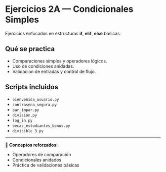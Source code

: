 # Ejercicios 2A — Condicionales Simples

Ejercicios enfocados en estructuras **if**, **elif**, **else** básicas.

## Qué se practica

- Comparaciones simples y operadores lógicos.
- Uso de condiciones anidadas.
- Validación de entradas y control de flujo.

## Scripts incluidos

- `bienvenida_usuario.py`
- `contrasena_segura.py`
- `par_impar.py`
- `division.py`
- `log_in.py`
- `becas_estudiantes_bonus.py`
- `divisible_3.py`

---

🧩 **Conceptos reforzados:**

- Operadores de comparación
- Condicionales anidados
- Práctica de validaciones básicas
